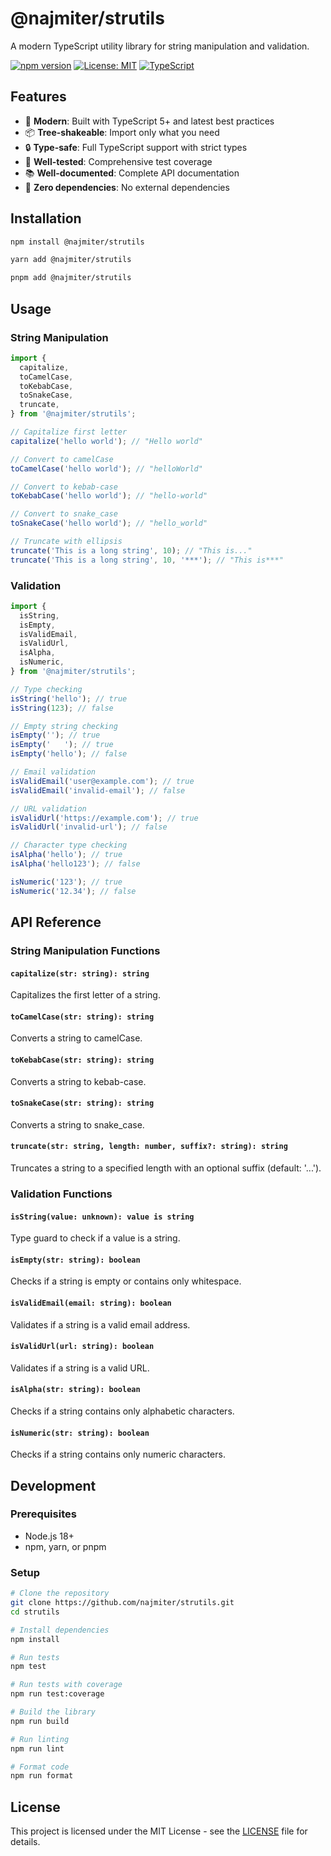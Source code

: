 # @najmiter/strutils

A modern TypeScript utility library for string manipulation and validation.

[![npm version](https://badge.fury.io/js/@najmiter%2Fstrutils.svg)](https://badge.fury.io/js/@najmiter%2Fstrutils)
[![License: MIT](https://img.shields.io/badge/License-MIT-yellow.svg)](https://opensource.org/licenses/MIT)
[![TypeScript](https://img.shields.io/badge/%3C%2F%3E-TypeScript-%230074c1.svg)](http://www.typescriptlang.org/)

## Features

- 🚀 **Modern**: Built with TypeScript 5+ and latest best practices
- 📦 **Tree-shakeable**: Import only what you need
- 🔒 **Type-safe**: Full TypeScript support with strict types
- 🧪 **Well-tested**: Comprehensive test coverage
- 📚 **Well-documented**: Complete API documentation
- 🔧 **Zero dependencies**: No external dependencies

## Installation

```bash
npm install @najmiter/strutils
```

```bash
yarn add @najmiter/strutils
```

```bash
pnpm add @najmiter/strutils
```

## Usage

### String Manipulation

```typescript
import {
  capitalize,
  toCamelCase,
  toKebabCase,
  toSnakeCase,
  truncate,
} from '@najmiter/strutils';

// Capitalize first letter
capitalize('hello world'); // "Hello world"

// Convert to camelCase
toCamelCase('hello world'); // "helloWorld"

// Convert to kebab-case
toKebabCase('hello world'); // "hello-world"

// Convert to snake_case
toSnakeCase('hello world'); // "hello_world"

// Truncate with ellipsis
truncate('This is a long string', 10); // "This is..."
truncate('This is a long string', 10, '***'); // "This is***"
```

### Validation

```typescript
import {
  isString,
  isEmpty,
  isValidEmail,
  isValidUrl,
  isAlpha,
  isNumeric,
} from '@najmiter/strutils';

// Type checking
isString('hello'); // true
isString(123); // false

// Empty string checking
isEmpty(''); // true
isEmpty('   '); // true
isEmpty('hello'); // false

// Email validation
isValidEmail('user@example.com'); // true
isValidEmail('invalid-email'); // false

// URL validation
isValidUrl('https://example.com'); // true
isValidUrl('invalid-url'); // false

// Character type checking
isAlpha('hello'); // true
isAlpha('hello123'); // false

isNumeric('123'); // true
isNumeric('12.34'); // false
```

## API Reference

### String Manipulation Functions

#### `capitalize(str: string): string`

Capitalizes the first letter of a string.

#### `toCamelCase(str: string): string`

Converts a string to camelCase.

#### `toKebabCase(str: string): string`

Converts a string to kebab-case.

#### `toSnakeCase(str: string): string`

Converts a string to snake_case.

#### `truncate(str: string, length: number, suffix?: string): string`

Truncates a string to a specified length with an optional suffix (default: '...').

### Validation Functions

#### `isString(value: unknown): value is string`

Type guard to check if a value is a string.

#### `isEmpty(str: string): boolean`

Checks if a string is empty or contains only whitespace.

#### `isValidEmail(email: string): boolean`

Validates if a string is a valid email address.

#### `isValidUrl(url: string): boolean`

Validates if a string is a valid URL.

#### `isAlpha(str: string): boolean`

Checks if a string contains only alphabetic characters.

#### `isNumeric(str: string): boolean`

Checks if a string contains only numeric characters.

## Development

### Prerequisites

- Node.js 18+
- npm, yarn, or pnpm

### Setup

```bash
# Clone the repository
git clone https://github.com/najmiter/strutils.git
cd strutils

# Install dependencies
npm install

# Run tests
npm test

# Run tests with coverage
npm run test:coverage

# Build the library
npm run build

# Run linting
npm run lint

# Format code
npm run format
```

## License

This project is licensed under the MIT License - see the [LICENSE](LICENSE) file for details.
